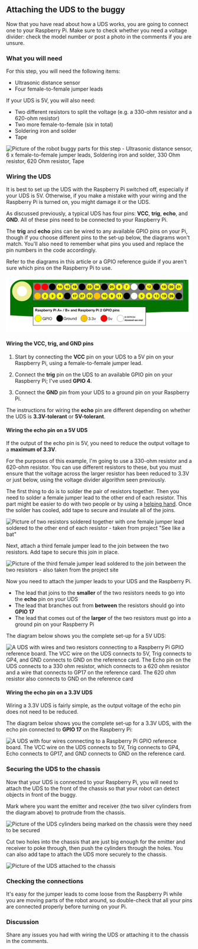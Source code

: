 [comment]: # (
Is this step open? Y/N
If so, short description of this step:
Related links:
Related files:
)

## Attaching the UDS to the buggy

Now that you have read about how a UDS works, you are going to connect one to your Raspberry Pi. Make sure to check whether you need a voltage divider: check the model number or post a photo in the comments if you are unsure.

### What you will need

For this step, you will need the following items:

+ Ultrasonic distance sensor
+ Four female-to-female jumper leads

If your UDS is 5V, you will also need:

+ Two different resistors to split the voltage (e.g. a 330-ohm resistor and a 620-ohm resistor)
+ Two more female-to-female (six in total)
+ Soldering iron and solder
+ Tape

![Picture of the robot buggy parts for this step - Ultrasonic distance sensor, 6 x female-to-female jumper leads, Soldering iron and solder, 330 Ohm resistor, 620 Ohm resistor, Tape](https://rpf-futurelearn.s3-eu-west-1.amazonaws.com/Robotics+-+Robot+Buggy/Photographs/2_7-parts-for-the-UDS.jpg)

### Wiring the UDS

It is best to set up the UDS with the Raspberry Pi switched off, especially if your UDS is 5V. Otherwise, if you make a mistake with your wiring and the Raspberry Pi is turned on, you might damage it or the UDS.

As discussed previously, a typical UDS has four pins: **VCC**, **trig**, **echo**, and **GND**. All of these pins need to be connected to your Raspberry Pi.

The **trig** and **echo** pins can be wired to any available GPIO pins on your Pi, though if you choose different pins to the set-up below, the diagrams won't match. You'll also need to remember what pins you used and replace the pin numbers in the code accordingly.

Refer to the diagrams in this article or a GPIO reference guide if you aren't sure which pins on the Raspberry Pi to use.

![The layout of the GPIO pins on a 40-pin Raspberry Pi using GPIO numbering, which can be used as a reference guide](images/1_4-gpio-numbers-raspberry-pi-40-pin-header.png)

#### Wiring the VCC, trig, and GND pins

1. Start by connecting the **VCC** pin on your UDS to a 5V pin on your Raspberry Pi, using a female-to-female jumper lead.

2. Connect the **trig** pin on the UDS to an available GPIO pin on your Raspberry Pi; I've used **GPIO 4**.

3. Connect the **GND** pin from your UDS to a ground pin on your Raspberry Pi.

The instructions for wiring the **echo** pin are different depending on whether the UDS is **3.3V-tolerant** or **5V-tolerant**.

#### Wiring the echo pin on a 5V UDS

If the output of the echo pin is 5V, you need to reduce the output voltage to a **maximum of 3.3V**.

For the purposes of this example, I'm going to use a 330-ohm resistor and a 620-ohm resistor. You can use different resistors to these, but you must ensure that the voltage across the larger resistor has been reduced to 3.3V or just below, using the voltage divider algorithm seen previously.

The first thing to do is to solder the pair of resistors together. Then you need to solder a female jumper lead to the other end of each resistor. This part might be easier to do with two people or by using a [helping hand](https://www.instructables.com/id/How-to-Make-a-Helping-Hands-for-Soldering-at-Home-/). Once the solder has cooled, add tape to secure and insulate all of the joins.

![Picture of two resistors soldered together with one female jumper lead soldered to the other end of each resistor - taken from project "See like a bat"](https://rpf-futurelearn.s3-eu-west-1.amazonaws.com/Robotics+-+Robot+Buggy/Photographs/2_7-resistors-and-jumper-leads-soldered-together.jpg)

Next, attach a third female jumper lead to the join between the two resistors. Add tape to secure this join in place.

![Picture of the third female jumper lead soldered to the join between the two resistors - also taken from the project site](https://rpf-futurelearn.s3-eu-west-1.amazonaws.com/Robotics+-+Robot+Buggy/Photographs/2_7-third-jumper-lead-soldered-to-resistors.jpg)

Now you need to attach the jumper leads to your UDS and the Raspberry Pi.

+ The lead that joins to the **smaller** of the two resistors needs to go into the **echo** pin on your UDS
+ The lead that branches out from **between** the resistors should go into **GPIO 17**
+ The lead that comes out of the **larger** of the two resistors must go into a ground pin on your Raspberry Pi

The diagram below shows you the complete set-up for a 5V UDS:

![A UDS with wires and two resistors connecting to a Raspberry Pi GPIO reference board. The VCC wire on the UDS connects to 5V, Trig connects to GP4, and GND connects to GND on the reference card. The Echo pin on the UDS connects to a 330 ohm resistor, which connects to a 620 ohm resistor and a wire that connects to GP17 on the reference card. The 620 ohm resistor also connects to GND on the reference card](https://rpf-futurelearn.s3-eu-west-1.amazonaws.com/Robotics+-+Robot+Buggy/Illustration/29-2_7-wiring-5V-UDS-diagram.png)

#### Wiring the echo pin on a 3.3V UDS

Wiring a 3.3V UDS is fairly simple, as the output voltage of the echo pin does not need to be reduced.

The diagram below shows you the complete set-up for a 3.3V UDS, with the echo pin connected to **GPIO 17** on the Raspberry Pi:

![A UDS with four wires connecting to a Raspberry Pi GPIO reference board. The VCC wire on the UDS connects to 5V, Trig connects to GP4, Echo connects to GP17, and GND connects to GND on the reference card.](https://rpf-futurelearn.s3-eu-west-1.amazonaws.com/Robotics+-+Robot+Buggy/Illustration/28-2_7-wiring-3V3-UDS-diagram.png)

### Securing the UDS to the chassis

Now that your UDS is connected to your Raspberry Pi, you will need to attach the UDS to the front of the chassis so that your robot can detect objects in front of the buggy.  

Mark where you want the emitter and receiver (the two silver cylinders from the diagram above) to protrude from the chassis.

![Picture of the UDS cylinders being marked on the chassis were they need to be secured](https://rpf-futurelearn.s3-eu-west-1.amazonaws.com/Robotics+-+Robot+Buggy/Photographs/2_7-marking-UDS-on-the-chassis.jpg)

Cut two holes into the chassis that are just big enough for the emitter and receiver to poke through, then push the cylinders through the holes. You can also add tape to attach the UDS more securely to the chassis.

![Picture of the UDS attached to the chassis](https://rpf-futurelearn.s3-eu-west-1.amazonaws.com/Robotics+-+Robot+Buggy/Photographs/2_7-UDS-attached-to-chassis.jpg)

### Checking the connections

It's easy for the jumper leads to come loose from the Raspberry Pi while you are moving parts of the robot around, so double-check that all your pins are connected properly before turning on your Pi.

### Discussion

Share any issues you had with wiring the UDS or attaching it to the chassis in the comments.
